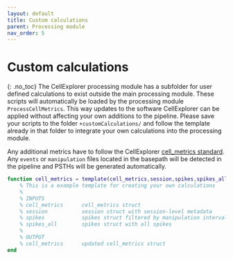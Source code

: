 ```yaml
---
layout: default
title: Custom calculations
parent: Processing module
nav_order: 5
---
```

# Custom calculations
{: .no_toc}
The CellExplorer processing module has a subfolder for user defined calculations to exist outside the main processing module. These scripts will automatically be loaded by the processing module `ProcessCellMetrics`.
This way updates to the software CellExplorer can be applied without affecting your own additions to the pipeline. Please save your scripts to the folder `+customCalculations/` and follow the template already in that folder to integrate your own calculations into the processing module.

Any additional metrics have to follow the CellExplorer [cell_metrics standard]({{"/datastructure/expandability/"|absolute_url}}). Any `events` or `manipulation` files located in the basepath will be detected in the pipeline and PSTHs will be generated automatically.

```m
function cell_metrics = template(cell_metrics,session,spikes,spikes_all)
    % This is a example template for creating your own calculations
    %
    % INPUTS
    % cell_metrics      cell_metrics struct
    % session           session struct with session-level metadata
    % spikes            spikes struct filtered by manipulation intervals
    % spikes_all        spikes struct with all spikes
    %
    % OUTPUT
    % cell_metrics      updated cell_metrics struct
end
```

